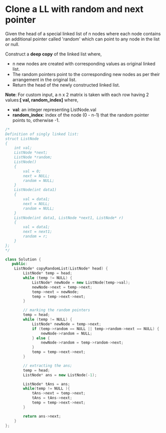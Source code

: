# Clone a LL with random and next pointer

Given the head of a special linked list of n nodes where each node contains an additional pointer called 'random' which can point to any node in the list or null.

Construct a **deep copy** of the linked list where,

- n new nodes are created with corresponding values as original linked list.
- The random pointers point to the corresponding new nodes as per their arrangement in the original list.
- Return the head of the newly constructed linked list.

**Note**: For custom input, a n x 2 matrix is taken with each row having 2 values:**[ val, random_index]** where,

- **val**: an integer representing ListNode.val
- **random_index**: index of the node (0 - n-1) that the random pointer points to, otherwise -1.

```cpp
/*
Definition of singly linked list:
struct ListNode
{
    int val;
    ListNode *next;
    ListNode *random;
    ListNode()
    {
        val = 0;
        next = NULL;
        random = NULL;
    }
    ListNode(int data1)
    {
        val = data1;
        next = NULL;
        random = NULL;
    }
    ListNode(int data1, ListNode *next1, ListNode* r)
    {
        val = data1;
        next = next1;
        random = r;
    }
};
*/

class Solution {
   public:
    ListNode* copyRandomList(ListNode* head) {
        ListNode* temp = head;
        while (temp != NULL) {
            ListNode* newNode = new ListNode(temp->val);
            newNode->next = temp->next;
            temp->next = newNode;
            temp = temp->next->next;
        }

        // marking the random pointers
        temp = head;
        while (temp != NULL) {
            ListNode* newNode = temp->next;
            if (temp->random == NULL || temp->random->next == NULL) {
                newNode->random = NULL;
            } else {
                newNode->random = temp->random->next;
            }
            temp = temp->next->next;
        }

        // extracting the ans;
        temp = head;
        ListNode* ans = new ListNode(-1);

        ListNode* tAns = ans;
        while(temp != NULL ){
            tAns->next = temp->next;
            tAns = tAns->next;
            temp = temp->next->next;
        }

        return ans->next;
    }
};
```
